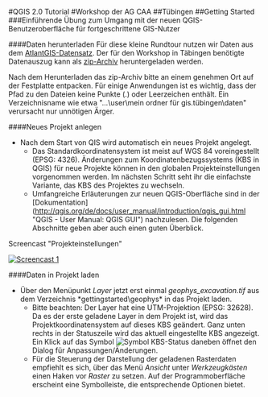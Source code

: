 #QGIS 2.0 Tutorial
#Workshop der AG CAA
##Tübingen
##Getting Started
###Einführende Übung zum Umgang mit der neuen QGIS-Benutzeroberfläche für fortgeschrittene GIS-Nutzer

####Daten herunterladen
Für diese kleine Rundtour nutzen wir Daten aus dem [AtlantGIS-Datensatz](http://kacebe.github.io/AtlantGIS/ "gesamter aktueller AtlantGIS-Datenbestand auf GitHub"). Der für den Workshop in Täbingen benötigte Datenauszug kann als [zip-Archiv](https://github.com/kacebe/AtlantGIS/archive/tuebingen2014.zip "Daten für den Workshop in Tübingen") heruntergeladen werden.

Nach dem Herunterladen das zip-Archiv bitte an einem genehmen Ort auf der Festplatte entpacken. Für einige Anwendungen ist es wichtig, dass der Pfad zu den Dateien keine Punkte (.) oder Leerzeichen enthält. Ein Verzeichnisname wie etwa "...\user\mein ordner für gis.tübingen\daten" verursacht nur unnötigen Ärger.

####Neues Projekt anlegen
* Nach dem Start von QIS wird automatisch ein neues Projekt angelegt.
    * Das Standardkoordinatensystem ist meist auf WGS 84 voreingestellt (EPSG: 4326). Änderungen zum Koordinatenbezugssystems (KBS in QGIS) für neue Projekte können in den globalen Projekteinstellungen vorgenommen werden. Im nächsten Schritt seht ihr die einfachste Variante, das KBS des Projektes zu wechseln.
	* Umfangreiche Erläuterungen zur neuen QGIS-Oberfläche sind in der [Dokumentation] (http://qgis.org/de/docs/user_manual/introduction/qgis_gui.html "QGIS - User Manual: QGIS GUI") nachzulesen. Die folgenden Abschnitte geben aber auch einen guten Überblick.

Screencast "Projekteinstellungen"

[![Screencast 1](http://b.vimeocdn.com/ts/462/315/462315048_295.jpg)](http://vimeo.com/85140013)

####Daten in Projekt laden
* Über den Menüpunkt *Layer* jetzt erst einmal *geophys_excavation.tif* aus dem Verzeichnis *gettingstarted\geophys\* in das Projekt laden.
    * Bitte beachten: Der Layer hat eine UTM-Projektion (EPSG: 32628). Da es der erste geladene Layer in dem Projekt ist, wird das Projektkoordinatensystem auf dieses KBS geändert. Ganz unten rechts in der Statuszeile wird das aktuell eingestellte KBS angezeigt. Ein Klick auf das Symbol ![Symbol KBS-Status](http://qgis.org/de/_images/mIconProjectionDisabled.png "Symbol") daneben öffnet den Dialog für Anpassungen/Änderungen.
	* Für die Steuerung der Darstellung der geladenen Rasterdaten empfiehlt es sich, über das Menü *Ansicht* unter *Werkzeugkästen* einen Haken vor *Raster* zu setzen. Auf der Programmoberfläche erscheint eine Symbolleiste, die entsprechende Optionen bietet.
	
	
